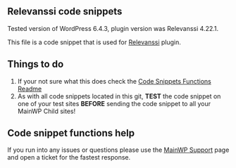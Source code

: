 ## Relevanssi code snippets

Tested version of WordPress 6.4.3, plugin version was Relevanssi 4.22.1.

This file is a code snippet that is used for [Relevanssi](https://wordpress.org/plugins/relevanssi/) plugin. 

## Things to do

1. If your not sure what this does check the [Code Snippets Functions Readme](https://github.com/mainwp/Code-Snippets-Functions/blob/master/README.md)
2. As with all code snippets located in this git, **TEST** the code snippet on one of your test sites **BEFORE** sending the code snippet to all your MainWP Child sites!

## Code snippet functions help

If you run into any issues or questions please use the [MainWP Support](https://mainwp.com/support/) page and open a ticket for the fastest response.
